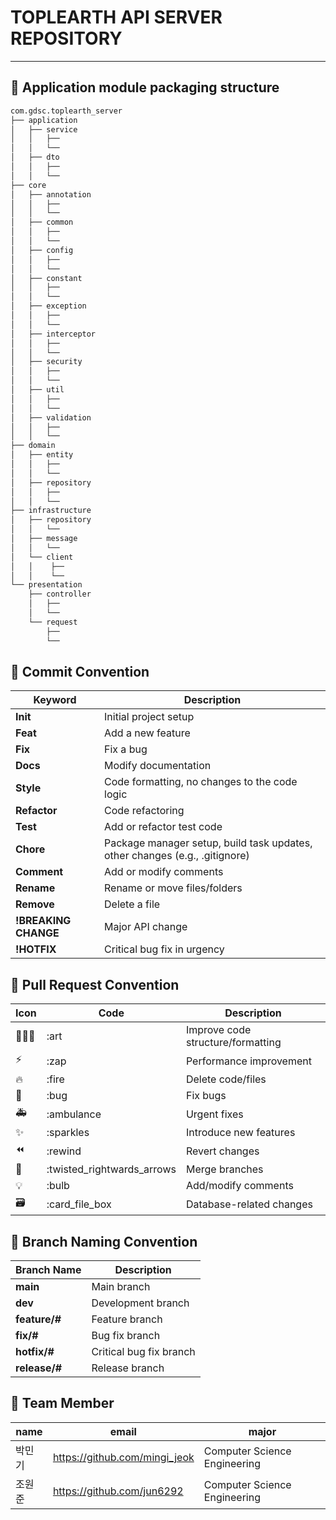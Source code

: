 # TOPLEARTH API SERVER REPOSITORY

---------

## 📁 Application module packaging structure
```bash
com.gdsc.toplearth_server
├── application
│   ├── service
│   │   ├──
│   │   └──
│   ├── dto
│   │   ├── 
│   │   └── 
├── core
│   ├── annotation
│   │   ├── 
│   │   └── 
│   ├── common
│   │   ├── 
│   │   └──
│   ├── config
│   │   ├── 
│   │   └──
│   ├── constant
│   │   ├── 
│   │   └──
│   ├── exception
│   │   ├── 
│   │   └──
│   ├── interceptor
│   │   ├── 
│   │   └──
│   ├── security
│   │   ├── 
│   │   └──
│   ├── util
│   │   ├── 
│   │   └──
│   ├── validation
│   │   ├── 
│   │   └──
├── domain
│   ├── entity
│   │   ├── 
│   │   └── 
│   ├── repository
│   │   ├── 
│   │   └──  
├── infrastructure
│   ├── repository
│   │   └──  
│   ├── message
│   │   └── 
│   └── client
│   │    ├── 
│   │    └── 
└── presentation
    ├── controller
    │   ├── 
    │   └── 
    └── request
        ├──
        └── 
```

## 🎯 Commit Convention

| Keyword          | Description                                                      |
| ---------------- | ---------------------------------------------------------------- |
| **Init**         | Initial project setup                                            |
| **Feat**         | Add a new feature                                                 |
| **Fix**          | Fix a bug                                                         |
| **Docs**         | Modify documentation                                              |
| **Style**        | Code formatting, no changes to the code logic |
| **Refactor**     | Code refactoring                                                  |
| **Test**         | Add or refactor test code                                         |
| **Chore**        | Package manager setup, build task updates, other changes (e.g., .gitignore) |
| **Comment**      | Add or modify comments                                            |
| **Rename**       | Rename or move files/folders                                      |
| **Remove**       | Delete a file                                                     |
| **!BREAKING CHANGE** | Major API change                                             |
| **!HOTFIX**      | Critical bug fix in urgency                                       |


## 📌 Pull Request Convention
| Icon | Code | Description |
| --- | --- | --- |
| 🧑🏻‍🎨 | :art | Improve code structure/formatting |
| ⚡️ | :zap | Performance improvement |
| 🔥 | :fire | Delete code/files |
| 🐛 | :bug | Fix bugs |
| 🚑 | :ambulance | Urgent fixes |
| ✨ | :sparkles | Introduce new features |
| ⏪ | :rewind | Revert changes |
| 🔀 | :twisted_rightwards_arrows | Merge branches |
| 💡 | :bulb | Add/modify comments |
| 🗃 | :card_file_box | Database-related changes |

## 📌 Branch Naming Convention

| Branch Name   | Description                                                      |
|---------------| ---------------------------------------------------------------- |
| **main**      | Main branch                                                      |
| **dev**       | Development branch                                               |
| **feature/#** | Feature branch                                                   |
| **fix/#**     | Bug fix branch                                                   |
| **hotfix/#**  | Critical bug fix branch                                          |
| **release/#** | Release branch                                                   |

## 👥 Team Member
| name | email                     | major                             |
|------|---------------------------|-----------------------------------|
| 박민기  | https://github.com/mingi_jeok | Computer Science Engineering |
| 조원준  | https://github.com/jun6292 | Computer Science Engineering |